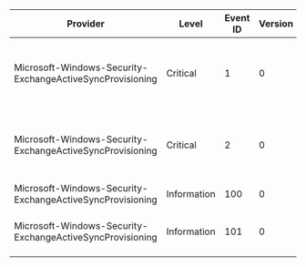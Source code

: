 Provider                                                   |  Level        |  Event ID  |  Version  |  Channel                                                                |  Task                                        |  Opcode  |  Keyword  |  Message
-----------------------------------------------------------|---------------|------------|-----------|-------------------------------------------------------------------------|----------------------------------------------|----------|-----------|-----------------------------------------------------------------------
Microsoft-Windows-Security-ExchangeActiveSyncProvisioning  |  Critical     |  1         |  0        |  Operational                                                            |  EAS_REGPROV                                 |          |           |  Registered EAS supporting Windows Encryption Provider - ({DllPath})
Microsoft-Windows-Security-ExchangeActiveSyncProvisioning  |  Critical     |  2         |  0        |  Operational                                                            |  EAS_REGPROV                                 |          |           |  UnRegistered EAS supporting Windows Encryption Provider - ({DllPath})
Microsoft-Windows-Security-ExchangeActiveSyncProvisioning  |  Information  |  100       |  0        |  Microsoft-Windows-Security-ExchangeActiveSyncProvisioning/Performance  |  ExchangeActiveSyncProvisioning Performance  |  Start   |           |
Microsoft-Windows-Security-ExchangeActiveSyncProvisioning  |  Information  |  101       |  0        |  Microsoft-Windows-Security-ExchangeActiveSyncProvisioning/Performance  |  ExchangeActiveSyncProvisioning Performance  |  Stop    |           |  CheckCompliance end:    elapse: {TimeSpent} milliseconds